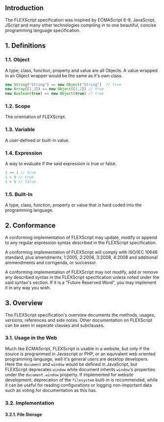 ## Introduction
The FLEXScript specification was inspired by ECMAScript 6-9, JavaScript, JScript and many other technologies compiling in to one beautiful, concise programming language specification.

## 1. Definitions
### 1.1. Object
A type, class, function, property and value are all Objects.  A value wrapped in an Object wrapper would be the same as it's own class.
```javascript
new String("String") == new Object("String")  // true
new Array([1,2]) == new Object([1,2]) // true
new Boolean(true) == new Object(true) // true
```

### 1.2. Scope
The orientation of FLEXScript.

### 1.3. Variable
A user-defined or built-in value.

### 1.4. Expression
A way to evaluate if the said expression is true or false.
```javascript
1 == 1 // true
1 > 0 // true
1 < 0 // false
```

### 1.5. Built-In
A type, class, function, property or value that is hard coded into the programming language.

## 2. Conformance
A conforming implementation of FLEXScript may update, modify or append to any regular expression syntax described in the FLEXScript specification.

A conforming implementation of FLEXScript will comply with ISO/IEC 10646 standard, plus amendments; 1:2005, 2:2006, 3:2008, 4:2008 and additional ammendments and corrigenda, or successor.

A conforming implementation of FLEXScript may not modify, add or remove any described syntax in the FLEXScript specification unless noted under the said syntax's section.  If it is a "Future Reserved Word", you may implement it in any way you wish.

## 3. Overview
The FLEXScript specification's overview documents the methods, usages, versions, references and side notes.  Other documentation on FLEXScript can be seen in seperate clauses and subclauses.

### 3.1. Usage in the Web
Much like ECMAScript, FLEXScript is usable in a website, but only if the source is programmed in Javascript or PHP, or an equivalent web oriented programming language, well it's general users are desktop developers.
Here the `document` and `window` would be defined in JavaScript, but FLEXScript deprecates `window` while document inherits `window`'s properties under the `document.window` property.
If implemented for website development, deprecation of the `filesystem` built-in is recommended, while it can be useful for reading configurations or logging non-important data such as voting for documentation as this has.

### 3.2. Implementation
#### 3.2.1. File Storage
